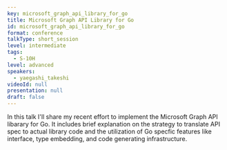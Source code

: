```yaml
---
key: microsoft_graph_api_library_for_go
title: Microsoft Graph API Library for Go
id: microsoft_graph_api_library_for_go
format: conference
talkType: short_session
level: intermediate
tags:
  - S-10H
level: advanced
speakers:
  - yaegashi_takeshi
videoId: null
presentation: null
draft: false
---
```

In this talk I'll share my recent effort to implement the Microsoft Graph API libarary for Go.  It includes brief explanation on the strategy to translate API spec to actual library code and the utilization of Go specfic features like interface, type embedding, and code generating infrastructure.
